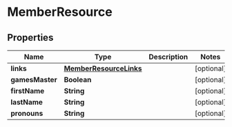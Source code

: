 

# MemberResource


## Properties

| Name | Type | Description | Notes |
|------------ | ------------- | ------------- | -------------|
|**links** | [**MemberResourceLinks**](MemberResourceLinks.md) |  |  [optional] |
|**gamesMaster** | **Boolean** |  |  [optional] |
|**firstName** | **String** |  |  [optional] |
|**lastName** | **String** |  |  [optional] |
|**pronouns** | **String** |  |  [optional] |



